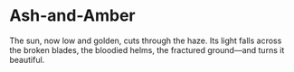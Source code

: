 # Ash-and-Amber
The sun, now low and golden, cuts through the haze. Its light falls across the broken blades, the bloodied helms, the fractured ground—and turns it beautiful.
